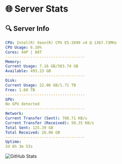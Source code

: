 # 🌐 Server Stats
## 🔍 Server Info
```yaml
CPU: Intel(R) Xeon(R) CPU E5-2699 v4 @ 1367.73MHz
CPU Usage: 6.10%
Cores: 44P | 88T
-----------------------------------
Memory:
Current Usage: 7.16 GB/503.74 GB
Available: 493.23 GB
-----------------------------------
Disk:
Current Usage: 22.06 GB/1.71 TB
Free: 1.60 TB
-----------------------------------
GPU:
No GPU detected
-----------------------------------
Network:
Current Transfer (Sent): 708.71 KB/s
Current Transfer (Received): 50.35 KB/s
Total Sent: 125.39 GB
Total Received: 26.06 GB
-----------------------------------
Uptime:
2d 6h 3m 53s
```
![GitHub Stats](https://img.shields.io/badge/Updated-2025-04-21_23:12:41-blue)
